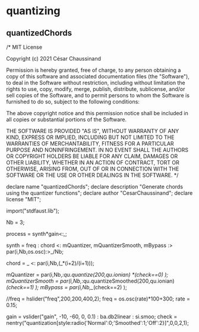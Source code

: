 # quantizing


## quantizedChords

<!-- faust-run -->

/*
MIT License

Copyright (c) 2021 César Chaussinand

Permission is hereby granted, free of charge, to any person obtaining a copy
of this software and associated documentation files (the "Software"), to deal
in the Software without restriction, including without limitation the rights
to use, copy, modify, merge, publish, distribute, sublicense, and/or sell
copies of the Software, and to permit persons to whom the Software is
furnished to do so, subject to the following conditions:

The above copyright notice and this permission notice shall be included in all
copies or substantial portions of the Software.

THE SOFTWARE IS PROVIDED "AS IS", WITHOUT WARRANTY OF ANY KIND, EXPRESS OR
IMPLIED, INCLUDING BUT NOT LIMITED TO THE WARRANTIES OF MERCHANTABILITY,
FITNESS FOR A PARTICULAR PURPOSE AND NONINFRINGEMENT. IN NO EVENT SHALL THE
AUTHORS OR COPYRIGHT HOLDERS BE LIABLE FOR ANY CLAIM, DAMAGES OR OTHER
LIABILITY, WHETHER IN AN ACTION OF CONTRACT, TORT OR OTHERWISE, ARISING FROM,
OUT OF OR IN CONNECTION WITH THE SOFTWARE OR THE USE OR OTHER DEALINGS IN THE
SOFTWARE.
*/

declare name "quantizedChords";
declare description "Generate chords using the quantizer functions";
declare author "CesarChaussinand";
declare license "MIT";

import("stdfaust.lib");

Nb = 3;

process = synth*gain<:_,_;

synth = freq : chord <: mQuantizer, mQuantizerSmooth, mBypass :> par(i,Nb,os.osc):>_/Nb;

chord = _ <: par(i,Nb,(_*(i+2)/(i+1)));

mQuantizer = par(i,Nb,_:qu.quantize(200,qu.ionian) *(check==0) );
mQuantizerSmooth = par(i,Nb,_:qu.quantizeSmoothed(200,qu.ionian) *(check==1) );
mBypass = par(i,Nb,_*(check==2) );

//freq = hslider("freq",200,200,400,2);
freq = os.osc(rate)*100+300;
rate = 0.15;

gain = vslider("gain", -10, -60, 0, 0.1) : ba.db2linear : si.smoo;
check = nentry("quantization[style:radio{'Normal':0;'Smoothed':1;'Off':2}]",0,0,2,1);

<!-- /faust-run -->

